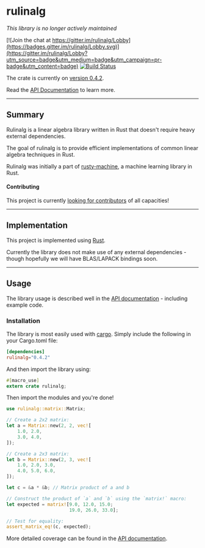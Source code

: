 # rulinalg

*This library is no longer actively maintained*

[![Join the chat at https://gitter.im/rulinalg/Lobby](https://badges.gitter.im/rulinalg/Lobby.svg)](https://gitter.im/rulinalg/Lobby?utm_source=badge&utm_medium=badge&utm_campaign=pr-badge&utm_content=badge) [![Build Status](https://travis-ci.org/AtheMathmo/rulinalg.svg?branch=master)](https://travis-ci.org/AtheMathmo/rulinalg)

The crate is currently on [version 0.4.2](https://crates.io/crates/rulinalg).

Read the [API Documentation](https://athemathmo.github.io/rulinalg) to learn more.

---

## Summary

Rulinalg is a linear algebra library written in Rust that doesn't require heavy external dependencies.

The goal of rulinalg is to provide efficient implementations of common linear algebra techniques
in Rust.

Rulinalg was initially a part of [rusty-machine](https://github.com/AtheMathmo/rusty-machine), a machine
learning library in Rust.

#### Contributing

This project is currently [looking for contributors](CONTRIBUTING.md) of all capacities!

---

## Implementation

This project is implemented using [Rust](https://www.rust-lang.org/).

Currently the library does not make use of any external dependencies - though hopefully
we will have BLAS/LAPACK bindings soon.

---

## Usage

The library usage is described well in the [API documentation](https://AtheMathmo.github.io/rulinalg/) - including example code.

### Installation

The library is most easily used with [cargo](http://doc.crates.io/guide.html). Simply include the following in your Cargo.toml file:

```toml
[dependencies]
rulinalg="0.4.2"
```

And then import the library using:

```rust
#[macro_use]
extern crate rulinalg;
```

Then import the modules and you're done!

```rust
use rulinalg::matrix::Matrix;

// Create a 2x2 matrix:
let a = Matrix::new(2, 2, vec![
    1.0, 2.0,
    3.0, 4.0,
]);

// Create a 2x3 matrix:
let b = Matrix::new(2, 3, vec![
    1.0, 2.0, 3.0,
    4.0, 5.0, 6.0,
]);

let c = &a * &b; // Matrix product of a and b

// Construct the product of `a` and `b` using the `matrix!` macro:
let expected = matrix![9.0, 12.0, 15.0;
                       19.0, 26.0, 33.0];

// Test for equality:
assert_matrix_eq!(c, expected);
```

More detailed coverage can be found in the [API documentation](https://AtheMathmo.github.io/rulinalg/).
